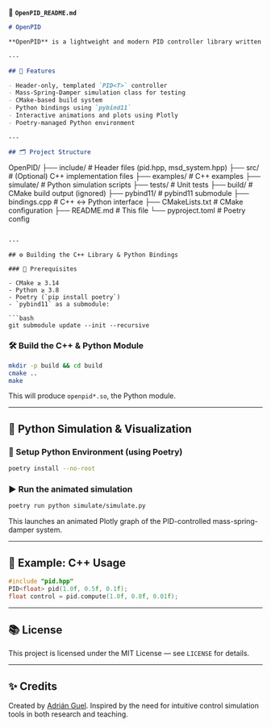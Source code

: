 📄 **`OpenPID_README.md`**
```markdown
# OpenPID

**OpenPID** is a lightweight and modern PID controller library written in C++ with simulation tools for mass-spring-damper systems. It supports both real-time C++ applications and Python visualization via `pybind11`.

---

## 🚀 Features

- Header-only, templated `PID<T>` controller
- Mass-Spring-Damper simulation class for testing
- CMake-based build system
- Python bindings using `pybind11`
- Interactive animations and plots using Plotly
- Poetry-managed Python environment

---

## 🗂️ Project Structure

```
OpenPID/
├── include/           # Header files (pid.hpp, msd_system.hpp)
├── src/               # (Optional) C++ implementation files
├── examples/          # C++ examples
├── simulate/          # Python simulation scripts
├── tests/             # Unit tests
├── build/             # CMake build output (ignored)
├── pybind11/          # pybind11 submodule
├── bindings.cpp       # C++ ↔ Python interface
├── CMakeLists.txt     # CMake configuration
├── README.md          # This file
└── pyproject.toml     # Poetry config
```

---

## ⚙️ Building the C++ Library & Python Bindings

### 🔧 Prerequisites

- CMake ≥ 3.14
- Python ≥ 3.8
- Poetry (`pip install poetry`)
- `pybind11` as a submodule:

```bash
git submodule update --init --recursive
```

### 🛠️ Build the C++ & Python Module

```bash
mkdir -p build && cd build
cmake ..
make
```

This will produce `openpid*.so`, the Python module.

---

## 🧪 Python Simulation & Visualization

### 🔁 Setup Python Environment (using Poetry)

```bash
poetry install --no-root
```

### ▶️ Run the animated simulation

```bash
poetry run python simulate/simulate.py
```

This launches an animated Plotly graph of the PID-controlled mass-spring-damper system.

---

## 🧩 Example: C++ Usage

```cpp
#include "pid.hpp"
PID<float> pid(1.0f, 0.5f, 0.1f);
float control = pid.compute(1.0f, 0.8f, 0.01f);
```

---

## 📚 License

This project is licensed under the MIT License — see `LICENSE` for details.

---

## ✨ Credits

Created by [Adrián Guel](https://github.com/AdrianGuel). Inspired by the need for intuitive control simulation tools in both research and teaching.
```

